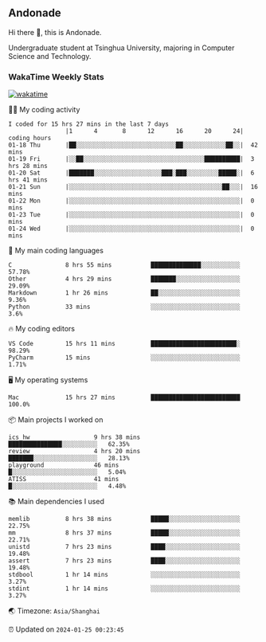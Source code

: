 ## Andonade

Hi there 👋, this is Andonade.

Undergraduate student at Tsinghua University, majoring in Computer Science and Technology.

### WakaTime Weekly Stats

[![wakatime](https://wakatime.com/badge/user/018bd8cc-ca3d-4a3e-a11d-74879d0e0c99.svg)](https://wakatime.com/@018bd8cc-ca3d-4a3e-a11d-74879d0e0c99)

🧑‍💻 My coding activity 

```text
I coded for 15 hrs 27 mins in the last 7 days
          		|1      4       8      12      16      20      24|	coding hours
01-18 Thu		|██░░░░░░░░░░░░░░░░░░░░░░░░░░░░██░░░░░░░░░░░░██░░|	42 mins
01-19 Fri		|░░██░░░░░░░░░░░░░░░░░░░░░░░░░░░░░░░░░░██████████|	3 hrs 28 mins
01-20 Sat		|███████░░░░░░░░░░░░░░░░░░░███░███░░░░░░░░░█████░|	6 hrs 41 mins
01-21 Sun		|░░░░░░░░░░░░░░░░░░░░░░░░░░░░░░░░░░░░░░░░░░░██░░░|	16 mins
01-22 Mon		|░░░░░░░░░░░░░░░░░░░░░░░░░░░░░░░░░░░░░░░░░░░░░░░░|	0 mins
01-23 Tue		|░░░░░░░░░░░░░░░░░░░░░░░░░░░░░░░░░░░░░░░░░░░░░░░░|	0 mins
01-24 Wed		|░░░░░░░░░░░░░░░░░░░░░░░░░░░░░░░░░░░░░░░░░░░░░░░░|	0 mins
```

🌱 My main coding languages 

```text
C              	8 hrs 55 mins       	██████████████░░░░░░░░░░░	57.78%
Other          	4 hrs 29 mins       	███████░░░░░░░░░░░░░░░░░░	29.09%
Markdown       	1 hr 26 mins        	██░░░░░░░░░░░░░░░░░░░░░░░	9.36%
Python         	33 mins             	░░░░░░░░░░░░░░░░░░░░░░░░░	3.6%
```

🔥 My coding editors 

```text
VS Code        	15 hrs 11 mins      	████████████████████████░	98.29%
PyCharm        	15 mins             	░░░░░░░░░░░░░░░░░░░░░░░░░	1.71%
```

🖥️ My operating systems 

```text
Mac            	15 hrs 27 mins      	█████████████████████████	100.0%
```

📦 Main projects I worked on 

```text
ics_hw              	9 hrs 38 mins       	███████████████░░░░░░░░░░	62.35%
review              	4 hrs 20 mins       	███████░░░░░░░░░░░░░░░░░░	28.13%
playground          	46 mins             	█░░░░░░░░░░░░░░░░░░░░░░░░	5.04%
ATISS               	41 mins             	█░░░░░░░░░░░░░░░░░░░░░░░░	4.48%
```

📚 Main dependencies I used 

```text
memlib         	8 hrs 38 mins       	█████░░░░░░░░░░░░░░░░░░░░	22.75%
mm             	8 hrs 37 mins       	█████░░░░░░░░░░░░░░░░░░░░	22.71%
unistd         	7 hrs 23 mins       	████░░░░░░░░░░░░░░░░░░░░░	19.48%
assert         	7 hrs 23 mins       	████░░░░░░░░░░░░░░░░░░░░░	19.48%
stdbool        	1 hr 14 mins        	░░░░░░░░░░░░░░░░░░░░░░░░░	3.27%
stdint         	1 hr 14 mins        	░░░░░░░░░░░░░░░░░░░░░░░░░	3.27%
```

🌏 Timezone: `Asia/Shanghai`

⏰ Updated on `2024-01-25 00:23:45`